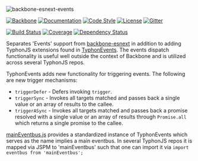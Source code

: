 ![backbone-esnext-events](http://i.imgur.com/gfeYvBh.png)

[![Backbone](https://img.shields.io/badge/backbone-1.3.3-yellowgreen.svg?style=flat)](https://github.com/jashkenas/backbone)
[![Documentation](http://docs.typhonjs.io/typhonjs-backbone-esnext/backbone-esnext-events/badge.svg)](http://docs.typhonjs.io/typhonjs-backbone-esnext/backbone-esnext-events/)
[![Code Style](https://img.shields.io/badge/code%20style-allman-yellowgreen.svg?style=flat)](https://en.wikipedia.org/wiki/Indent_style#Allman_style)
[![License](https://img.shields.io/badge/license-MPLv2-yellowgreen.svg?style=flat)](https://github.com/typhonjs-backbone/typhonjs-core-backbone-events/blob/master/LICENSE)
[![Gitter](https://img.shields.io/gitter/room/typhonjs/TyphonJS.svg)](https://gitter.im/typhonjs/TyphonJS)

[![Build Status](https://travis-ci.org/typhonjs-backbone-esnext/backbone-esnext-events.svg)](https://travis-ci.org/typhonjs-backbone-esnext/backbone-esnext-events)
[![Coverage](https://img.shields.io/codecov/c/github/typhonjs-backbone-esnext/backbone-esnext-events.svg)](https://codecov.io/github/typhonjs-backbone-esnext/backbone-esnext-events)
[![Dependency Status](https://www.versioneye.com/user/projects/56e8e67d4e714c0034fed4f2/badge.svg?style=flat)](https://www.versioneye.com/user/projects/56e8e67d4e714c0034fed4f2)

Separates 'Events' support from [backbone-esnext](https://github.com/typhonjs-backbone-esnext) in addition to adding TyphonJS extensions found in [TyphonEvents](https://github.com/typhonjs-backbone-esnext/backbone-esnext-events/blob/master/src/TyphonEvents.js). The events dispatch functionality is useful well outside the context of Backbone and is utilized across several TyphonJS repos.

TyphonEvents adds new functionality for triggering events. The following are new trigger mechanisms:

- `triggerDefer` - Defers invoking `trigger`.
- `triggerSync` - Invokes all targets matched and passes back a single value or an array of results to the callee.
- `triggerASync` - Invokes all targets matched and passes back a promise resolved with a single value or an array of 
results through `Promise.all` which returns a single promise to the callee.

[mainEventbus.js](https://github.com/typhonjs-backbone-esnext/backbone-esnext-events/blob/master/src/mainEventbus.js) provides a standardized instance of TyphonEvents which serves as the name implies a main eventbus. In several TyphonJS repos it is mapped via JSPM to 'mainEventbus' such that one can import it via `import eventbus from 'mainEventbus';`